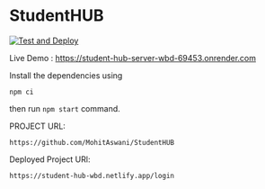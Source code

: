 # StudentHUB
[![Test and Deploy](https://github.com/MohitAswani/StudentHubServer/actions/workflows/test_and_deploy.yml/badge.svg)](https://github.com/MohitAswani/StudentHubServer/actions/workflows/test_and_deploy.yml)

Live Demo : https://student-hub-server-wbd-69453.onrender.com

Install the dependencies using 
```
npm ci
```

then run ```npm start``` command.


PROJECT URL:

```
https://github.com/MohitAswani/StudentHUB
```

Deployed Project URl:
```
https://student-hub-wbd.netlify.app/login
```


